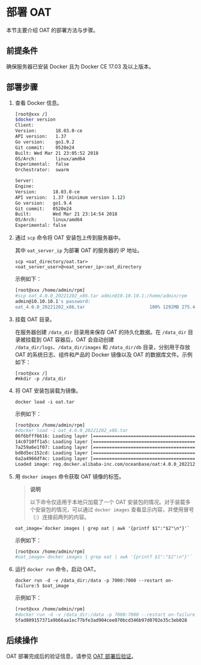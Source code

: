 # 部署 OAT

本节主要介绍 OAT 的部署方法与步骤。

## 前提条件

确保服务器已安装 Docker 且为 Docker CE 17.03 及以上版本。

## 部署步骤

1. 查看 Docker 信息。

   ```bash
   [root@xxx /]
   $docker version
   Client:
   Version:       18.03.0-ce
   API version:   1.37
   Go version:    go1.9.2
   Git commit:    0520e24
   Built: Wed Mar 21 23:05:52 2018
   OS/Arch:       linux/amd64
   Experimental:  false
   Orchestrator:  swarm

   Server:
   Engine:
   Version:      18.03.0-ce
   API version:  1.37 (minimum version 1.12)
   Go version:   go1.9.4
   Git commit:   0520e24
   Built:        Wed Mar 21 23:14:54 2018
   OS/Arch:      linux/amd64
   Experimental: false
   ```

2. 通过 `scp` 命令将 OAT 安装包上传到服务器中。

   其中 `oat_server_ip` 为部署 OAT 的服务器的 IP 地址。

   ```shell
   scp <oat_directory/oat.tar> <oat_server_user>@<oat_server_ip>:oat_directory
   ```

   示例如下：

   ```bash
   [root@xxx /home/admin/rpm]
   #scp oat_4.0.0_20221202_x86.tar admin@10.10.10.1:/home/admin/rpm
   admin@10.10.10.1's password:
   oat_4.0.0_20221202_x86.tar                        100% 1292MB 275.4MB/s   00:04
   ```

3. 挂载 OAT 目录。

   在服务器创建 `/data_dir` 目录用来保存 OAT 的持久化数据。在 `/data_dir` 目录被挂载到 OAT 容器后，OAT 会自动创建 `/data_dir/logs`、`/data_dir/images` 和 `/data_dir/db` 目录，分别用于存放 OAT 的系统日志、组件和产品的 Docker 镜像以及 OAT 的数据库文件。示例如下：

   ```shell
   [root@xxx /]
   #mkdir -p /data_dir
   ```

4. 将 OAT 安装包装载为镜像。

   ```shell
   docker load -i oat.tar
   ```

   示例如下：

   ```bash
   [root@xxx /home/admin/rpm]
   #docker load -i oat_4.0.0_20221202_x86.tar
   06f6bfff6616: Loading layer [==================================================>]  230.8MB/230.8MB
   14c0710ff1a5: Loading layer [==================================================>]  418.5MB/418.5MB
   7a259a6e1f07: Loading layer [==================================================>]   5.12kB/5.12kB
   bd8d5ec152cd: Loading layer [==================================================>]  365.6MB/365.6MB
   6a2a4966df4c: Loading layer [==================================================>]  339.5MB/339.5MB
   Loaded image: reg.docker.alibaba-inc.com/oceanbase/oat:4.0.0_20221202_x86
   ```

5. 用 `docker images` 命令获取 OAT 镜像的标签。

   > **说明**
   >
   > 以下命令仅适用于本地只加载了一个 OAT 安装包的情况。对于装载多个安装包的情况，可以通过 `docker images` 查看显示内容，并使用冒号（:）连接前两列的内容。

   ```shell
   oat_image=`docker images | grep oat | awk '{printf $1":"$2"\n"}'`
   ```

   示例如下：

   ```bash
   [root@xxx /home/admin/rpm]
   #oat_image=`docker images | grep oat | awk '{printf $1":"$2"\n"}'`
   ```

6. 运行 `docker run` 命令，启动 OAT。

   ```shell
   docker run -d -v /data_dir:/data -p 7000:7000 --restart on-failure:5 $oat_image
   ```

   示例如下：

   ```bash
   [root@xxx /home/admin/rpm]
   #docker run -d -v /data_dir:/data -p 7000:7000 --restart on-failure:5 `docker images | grep oat | awk '{printf $1":"$2"\n"}'`
   5fad809157371a9b66aa1ec77bfe3ad904cee070bcd346b97d0702e35c3eb028
   ```

## 后续操作

OAT 部署完成后的验证信息，请参见 [OAT 部署后验证](2.verify-after-deployment.md)。
